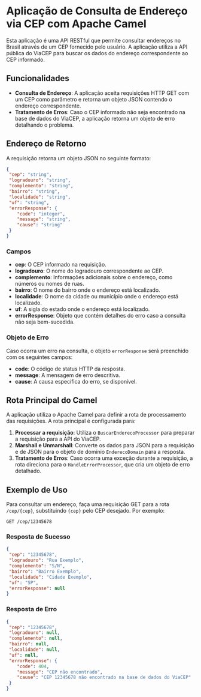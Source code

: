 # Aplicação de Consulta de Endereço via CEP com Apache Camel

Esta aplicação é uma API RESTful que permite consultar endereços no Brasil através de um CEP fornecido pelo usuário. A aplicação utiliza a API pública do ViaCEP para buscar os dados do endereço correspondente ao CEP informado.

## Funcionalidades

- **Consulta de Endereço**: A aplicação aceita requisições HTTP GET com um CEP como parâmetro e retorna um objeto JSON contendo o endereço correspondente.
- **Tratamento de Erros**: Caso o CEP informado não seja encontrado na base de dados do ViaCEP, a aplicação retorna um objeto de erro detalhando o problema.

## Endereço de Retorno

A requisição retorna um objeto JSON no seguinte formato:

```json
{
 "cep": "string",
 "logradouro": "string",
 "complemento": "string",
 "bairro": "string",
 "localidade": "string",
 "uf": "string",
 "errorResponse": {
    "code": "integer",
    "message": "string",
    "cause": "string"
 }
}
```

### Campos

- **cep**: O CEP informado na requisição.
- **logradouro**: O nome do logradouro correspondente ao CEP.
- **complemento**: Informações adicionais sobre o endereço, como números ou nomes de ruas.
- **bairro**: O nome do bairro onde o endereço está localizado.
- **localidade**: O nome da cidade ou município onde o endereço está localizado.
- **uf**: A sigla do estado onde o endereço está localizado.
- **errorResponse**: Objeto que contém detalhes do erro caso a consulta não seja bem-sucedida.

### Objeto de Erro

Caso ocorra um erro na consulta, o objeto `errorResponse` será preenchido com os seguintes campos:

- **code**: O código de status HTTP da resposta.
- **message**: A mensagem de erro descritiva.
- **cause**: A causa específica do erro, se disponível.

## Rota Principal do Camel

A aplicação utiliza o Apache Camel para definir a rota de processamento das requisições. A rota principal é configurada para:

1. **Processar a requisição**: Utiliza o `BuscarEnderecoProcessor` para preparar a requisição para a API do ViaCEP.
2. **Marshall e Unmarshall**: Converte os dados para JSON para a requisição e de JSON para o objeto de domínio `EnderecoDomain` para a resposta.
3. **Tratamento de Erros**: Caso ocorra uma exceção durante a requisição, a rota direciona para o `HandleErrorProcessor`, que cria um objeto de erro detalhado.

## Exemplo de Uso

Para consultar um endereço, faça uma requisição GET para a rota `/cep/{cep}`, substituindo `{cep}` pelo CEP desejado. Por exemplo:

```
GET /cep/12345678
```

### Resposta de Sucesso

```json
{
 "cep": "12345678",
 "logradouro": "Rua Exemplo",
 "complemento": "S/N",
 "bairro": "Bairro Exemplo",
 "localidade": "Cidade Exemplo",
 "uf": "SP",
 "errorResponse": null
}
```

### Resposta de Erro

```json
{
 "cep": "12345678",
 "logradouro": null,
 "complemento": null,
 "bairro": null,
 "localidade": null,
 "uf": null,
 "errorResponse": {
    "code": 404,
    "message": "CEP não encontrado",
    "cause": "CEP 12345678 não encontrado na base de dados do ViaCEP"
 }
}
```

